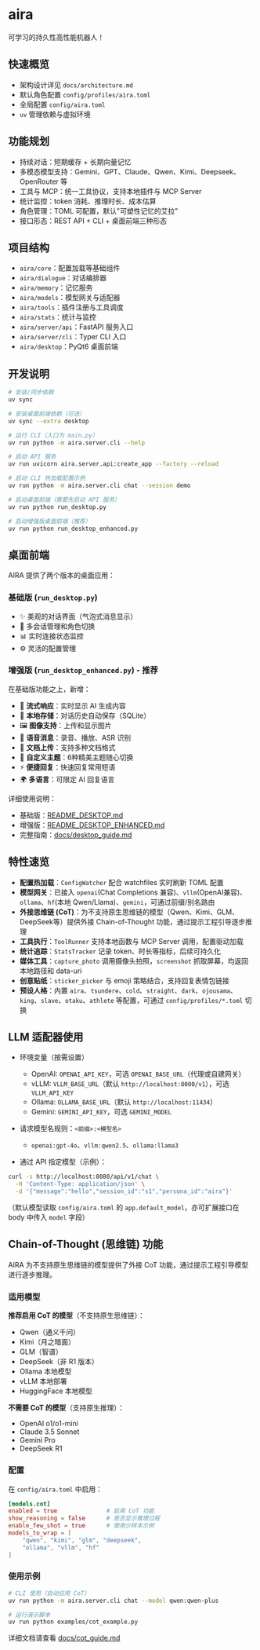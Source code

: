 # aira

可学习的持久性高性能机器人！

## 快速概览
- 架构设计详见 `docs/architecture.md`
- 默认角色配置 `config/profiles/aira.toml`
- 全局配置 `config/aira.toml`
- `uv` 管理依赖与虚拟环境

## 功能规划
- 持续对话：短期缓存 + 长期向量记忆
- 多模态模型支持：Gemini、GPT、Claude、Qwen、Kimi、Deepseek、OpenRouter 等
- 工具与 MCP：统一工具协议，支持本地插件与 MCP Server
- 统计监控：token 消耗、推理时长、成本估算
- 角色管理：TOML 可配置，默认"可塑性记忆的艾拉"
- 接口形态：REST API + CLI + 桌面前端三种形态

## 项目结构
- `aira/core`：配置加载等基础组件
- `aira/dialogue`：对话编排器
- `aira/memory`：记忆服务
- `aira/models`：模型网关与适配器
- `aira/tools`：插件注册与工具调度
- `aira/stats`：统计与监控
- `aira/server/api`：FastAPI 服务入口
- `aira/server/cli`：Typer CLI 入口
- `aira/desktop`：PyQt6 桌面前端

## 开发说明
```bash
# 安装/同步依赖
uv sync

# 安装桌面前端依赖（可选）
uv sync --extra desktop

# 运行 CLI（入口为 main.py）
uv run python -m aira.server.cli --help

# 启动 API 服务
uv run uvicorn aira.server.api:create_app --factory --reload

# 启动 CLI 热加载配置示例
uv run python -m aira.server.cli chat --session demo

# 启动桌面前端（需要先启动 API 服务）
uv run python run_desktop.py

# 启动增强版桌面前端（推荐）
uv run python run_desktop_enhanced.py
```

## 桌面前端
AIRA 提供了两个版本的桌面应用：

### 基础版 (`run_desktop.py`)
- ✨ 美观的对话界面（气泡式消息显示）
- 🔄 多会话管理和角色切换
- 📊 实时连接状态监控
- ⚙️ 灵活的配置管理

### 增强版 (`run_desktop_enhanced.py`) - 推荐
在基础版功能之上，新增：
- 🌊 **流式响应**：实时显示 AI 生成内容
- 💾 **本地存储**：对话历史自动保存（SQLite）
- 🖼️ **图像支持**：上传和显示图片
- 🎤 **语音消息**：录音、播放、ASR 识别
- 📄 **文档上传**：支持多种文档格式
- 🎨 **自定义主题**：6种精美主题随心切换
- ⚡ **便捷回复**：快速回复常用短语
- 🌍 **多语言**：可限定 AI 回复语言

详细使用说明：
- 基础版：[README_DESKTOP.md](README_DESKTOP.md)
- 增强版：[README_DESKTOP_ENHANCED.md](README_DESKTOP_ENHANCED.md)
- 完整指南：[docs/desktop_guide.md](docs/desktop_guide.md)

## 特性速览
- **配置热加载**：`ConfigWatcher` 配合 watchfiles 实时刷新 TOML 配置
- **模型网关**：已接入 `openai`(Chat Completions 兼容)、`vllm`(OpenAI兼容)、`ollama`、`hf`(本地 Qwen/Llama)、`gemini`，可通过前缀/别名路由
- **外接思维链 (CoT)**：为不支持原生思维链的模型（Qwen、Kimi、GLM、DeepSeek等）提供外接 Chain-of-Thought 功能，通过提示工程引导逐步推理
- **工具执行**：`ToolRunner` 支持本地函数与 MCP Server 调用，配置驱动加载
- **统计追踪**：`StatsTracker` 记录 token、时长等指标，后续可持久化
- **媒体工具**：`capture_photo` 调用摄像头拍照，`screenshot` 抓取屏幕，均返回本地路径和 data-uri
- **创意贴纸**：`sticker_picker` 与 emoji 策略结合，支持回复表情包链接
- **预设人格**：内置 `aira`、`tsundere`、`cold`、`straight`、`dark`、`ojousama`、`king`、`slave`、`otaku`、`athlete` 等配置，可通过 `config/profiles/*.toml` 切换

## LLM 适配器使用
- 环境变量（按需设置）
  - OpenAI: `OPENAI_API_KEY`，可选 `OPENAI_BASE_URL`（代理或自建网关）
  - vLLM: `VLLM_BASE_URL`（默认 `http://localhost:8000/v1`），可选 `VLLM_API_KEY`
  - Ollama: `OLLAMA_BASE_URL`（默认 `http://localhost:11434`）
  - Gemini: `GEMINI_API_KEY`，可选 `GEMINI_MODEL`

- 请求模型名规则：`<前缀>:<模型名>`
  - `openai:gpt-4o`、`vllm:qwen2.5`、`ollama:llama3`

- 通过 API 指定模型（示例）：
```bash
curl -s http://localhost:8080/api/v1/chat \
  -H 'Content-Type: application/json' \
  -d '{"message":"hello","session_id":"s1","persona_id":"aira"}'
```
（默认模型读取 `config/aira.toml` 的 `app.default_model`，亦可扩展接口在 body 中传入 `model` 字段）

## Chain-of-Thought (思维链) 功能

AIRA 为不支持原生思维链的模型提供了外接 CoT 功能，通过提示工程引导模型进行逐步推理。

### 适用模型

**推荐启用 CoT 的模型**（不支持原生思维链）：
- Qwen（通义千问）
- Kimi（月之暗面）
- GLM（智谱）
- DeepSeek（非 R1 版本）
- Ollama 本地模型
- vLLM 本地部署
- HuggingFace 本地模型

**不需要 CoT 的模型**（支持原生推理）：
- OpenAI o1/o1-mini
- Claude 3.5 Sonnet
- Gemini Pro
- DeepSeek R1

### 配置

在 `config/aira.toml` 中启用：

```toml
[models.cot]
enabled = true              # 启用 CoT 功能
show_reasoning = false      # 是否显示推理过程
enable_few_shot = true      # 使用少样本示例
models_to_wrap = [
    "qwen", "kimi", "glm", "deepseek",
    "ollama", "vllm", "hf"
]
```

### 使用示例

```bash
# CLI 使用（自动应用 CoT）
uv run python -m aira.server.cli chat --model qwen:qwen-plus

# 运行演示脚本
uv run python examples/cot_example.py
```

详细文档请查看 [docs/cot_guide.md](docs/cot_guide.md)